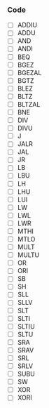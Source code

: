### Code

- [ ] ADDIU
- [ ] ADDU
- [ ] AND
- [ ] ANDI
- [ ] BEQ
- [ ] BGEZ
- [ ] BGEZAL
- [ ] BGTZ
- [ ] BLEZ
- [ ] BLTZ
- [ ] BLTZAL
- [ ] BNE
- [ ] DIV
- [ ] DIVU
- [ ] J
- [ ] JALR
- [ ] JAL
- [ ] JR
- [ ] LB
- [ ] LBU
- [ ] LH
- [ ] LHU
- [ ] LUI
- [ ] LW
- [ ] LWL
- [ ] LWR
- [ ] MTHI
- [ ] MTLO
- [ ] MULT
- [ ] MULTU
- [ ] OR
- [ ] ORI
- [ ] SB
- [ ] SH
- [ ] SLL
- [ ] SLLV
- [ ] SLT
- [ ] SLTI
- [ ] SLTIU
- [ ] SLTU
- [ ] SRA
- [ ] SRAV
- [ ] SRL
- [ ] SRLV
- [ ] SUBU
- [ ] SW
- [ ] XOR
- [ ] XORI
